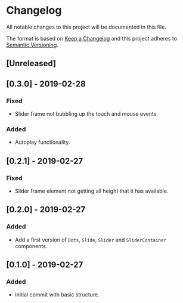 # Changelog

All notable changes to this project will be documented in this file.

The format is based on [Keep a Changelog](http://keepachangelog.com/en/1.0.0/)
and this project adheres to [Semantic Versioning](http://semver.org/spec/v2.0.0.html).

## [Unreleased]

## [0.3.0] - 2019-02-28
### Fixed
- Slider frame not bubbling up the touch and mouse events.

### Added
- Autoplay functionality.

## [0.2.1] - 2019-02-27
### Fixed
- Slider frame element not getting all height that it has available.

## [0.2.0] - 2019-02-27
### Added
- Add a first version of `Dots`, `Slide`, `Slider` and `SliderContainer` components.

## [0.1.0] - 2019-02-27
### Added
- Initial commit with basic structure.
